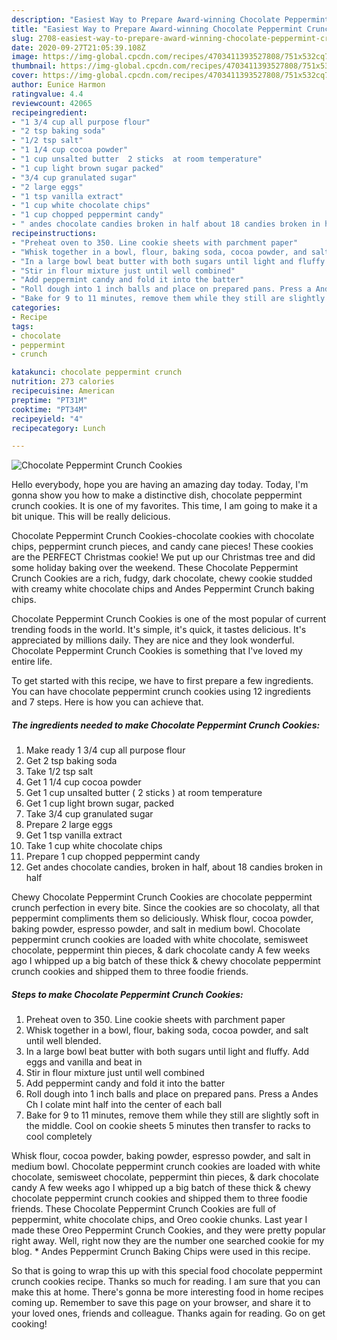 ```yaml
---
description: "Easiest Way to Prepare Award-winning Chocolate Peppermint Crunch Cookies"
title: "Easiest Way to Prepare Award-winning Chocolate Peppermint Crunch Cookies"
slug: 2708-easiest-way-to-prepare-award-winning-chocolate-peppermint-crunch-cookies
date: 2020-09-27T21:05:39.108Z
image: https://img-global.cpcdn.com/recipes/4703411393527808/751x532cq70/chocolate-peppermint-crunch-cookies-recipe-main-photo.jpg
thumbnail: https://img-global.cpcdn.com/recipes/4703411393527808/751x532cq70/chocolate-peppermint-crunch-cookies-recipe-main-photo.jpg
cover: https://img-global.cpcdn.com/recipes/4703411393527808/751x532cq70/chocolate-peppermint-crunch-cookies-recipe-main-photo.jpg
author: Eunice Harmon
ratingvalue: 4.4
reviewcount: 42065
recipeingredient:
- "1 3/4 cup all purpose flour"
- "2 tsp baking soda"
- "1/2 tsp salt"
- "1 1/4 cup cocoa powder"
- "1 cup unsalted butter  2 sticks  at room temperature"
- "1 cup light brown sugar packed"
- "3/4 cup granulated sugar"
- "2 large eggs"
- "1 tsp vanilla extract"
- "1 cup white chocolate chips"
- "1 cup chopped peppermint candy"
- " andes chocolate candies broken in half about 18 candies broken in half"
recipeinstructions:
- "Preheat oven to 350. Line cookie sheets with parchment paper"
- "Whisk together in a bowl, flour, baking soda, cocoa powder, and salt until well blended."
- "In a large bowl beat butter with both sugars until light and fluffy. Add eggs and vanilla and beat in"
- "Stir in flour mixture just until well combined"
- "Add peppermint candy and fold it into the batter"
- "Roll dough into 1 inch balls and place on prepared pans. Press a Andes Ch I colate mint half into the center of each ball"
- "Bake for 9 to 11 minutes, remove them while they still are slightly soft in the middle. Cool on cookie sheets 5 minutes then transfer to racks to cool completely"
categories:
- Recipe
tags:
- chocolate
- peppermint
- crunch

katakunci: chocolate peppermint crunch 
nutrition: 273 calories
recipecuisine: American
preptime: "PT31M"
cooktime: "PT34M"
recipeyield: "4"
recipecategory: Lunch

---
```



![Chocolate Peppermint Crunch Cookies](https://img-global.cpcdn.com/recipes/4703411393527808/751x532cq70/chocolate-peppermint-crunch-cookies-recipe-main-photo.jpg)

Hello everybody, hope you are having an amazing day today. Today, I'm gonna show you how to make a distinctive dish, chocolate peppermint crunch cookies. It is one of my favorites. This time, I am going to make it a bit unique. This will be really delicious.

Chocolate Peppermint Crunch Cookies-chocolate cookies with chocolate chips, peppermint crunch pieces, and candy cane pieces! These cookies are the PERFECT Christmas cookie! We put up our Christmas tree and did some holiday baking over the weekend. These Chocolate Peppermint Crunch Cookies are a rich, fudgy, dark chocolate, chewy cookie studded with creamy white chocolate chips and Andes Peppermint Crunch baking chips.

Chocolate Peppermint Crunch Cookies is one of the most popular of current trending foods in the world. It's simple, it's quick, it tastes delicious. It's appreciated by millions daily. They are nice and they look wonderful. Chocolate Peppermint Crunch Cookies is something that I've loved my entire life.


To get started with this recipe, we have to first prepare a few ingredients. You can have chocolate peppermint crunch cookies using 12 ingredients and 7 steps. Here is how you can achieve that.

<!--inarticleads1-->

##### The ingredients needed to make Chocolate Peppermint Crunch Cookies:

1. Make ready 1 3/4 cup all purpose flour
1. Get 2 tsp baking soda
1. Take 1/2 tsp salt
1. Get 1 1/4 cup cocoa powder
1. Get 1 cup unsalted butter ( 2 sticks ) at room temperature
1. Get 1 cup light brown sugar, packed
1. Take 3/4 cup granulated sugar
1. Prepare 2 large eggs
1. Get 1 tsp vanilla extract
1. Take 1 cup white chocolate chips
1. Prepare 1 cup chopped peppermint candy
1. Get  andes chocolate candies, broken in half, about 18 candies broken in half


Chewy Chocolate Peppermint Crunch Cookies are chocolate peppermint crunch perfection in every bite. Since the cookies are so chocolaty, all that peppermint compliments them so deliciously. Whisk flour, cocoa powder, baking powder, espresso powder, and salt in medium bowl. Chocolate peppermint crunch cookies are loaded with white chocolate, semisweet chocolate, peppermint thin pieces, &amp; dark chocolate candy A few weeks ago I whipped up a big batch of these thick &amp; chewy chocolate peppermint crunch cookies and shipped them to three foodie friends. 

<!--inarticleads2-->

##### Steps to make Chocolate Peppermint Crunch Cookies:

1. Preheat oven to 350. Line cookie sheets with parchment paper
1. Whisk together in a bowl, flour, baking soda, cocoa powder, and salt until well blended.
1. In a large bowl beat butter with both sugars until light and fluffy. Add eggs and vanilla and beat in
1. Stir in flour mixture just until well combined
1. Add peppermint candy and fold it into the batter
1. Roll dough into 1 inch balls and place on prepared pans. Press a Andes Ch I colate mint half into the center of each ball
1. Bake for 9 to 11 minutes, remove them while they still are slightly soft in the middle. Cool on cookie sheets 5 minutes then transfer to racks to cool completely


Whisk flour, cocoa powder, baking powder, espresso powder, and salt in medium bowl. Chocolate peppermint crunch cookies are loaded with white chocolate, semisweet chocolate, peppermint thin pieces, &amp; dark chocolate candy A few weeks ago I whipped up a big batch of these thick &amp; chewy chocolate peppermint crunch cookies and shipped them to three foodie friends. These Chocolate Peppermint Crunch Cookies are full of peppermint, white chocolate chips, and Oreo cookie chunks. Last year I made these Oreo Peppermint Crunch Cookies, and they were pretty popular right away. Well, right now they are the number one searched cookie for my blog. * Andes Peppermint Crunch Baking Chips were used in this recipe. 

So that is going to wrap this up with this special food chocolate peppermint crunch cookies recipe. Thanks so much for reading. I am sure that you can make this at home. There's gonna be more interesting food in home recipes coming up. Remember to save this page on your browser, and share it to your loved ones, friends and colleague. Thanks again for reading. Go on get cooking!
